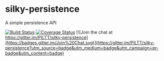 silky-persistence
=====

A simple persistence API

[![Build Status](https://secure.travis-ci.org/PILTT/silky-persistence.svg)](http://travis-ci.org/PILTT/silky-persistence) [![Coverage Status](https://coveralls.io/repos/PILTT/silky-persistence/badge.svg?branch=master&service=github)](https://coveralls.io/github/PILTT/silky-persistence?branch=master) [![Join the chat at https://gitter.im/PILTT/silky-persistence](https://badges.gitter.im/Join%20Chat.svg)](https://gitter.im/PILTT/silky-persistence?utm_source=badge&utm_medium=badge&utm_campaign=pr-badge&utm_content=badge)
